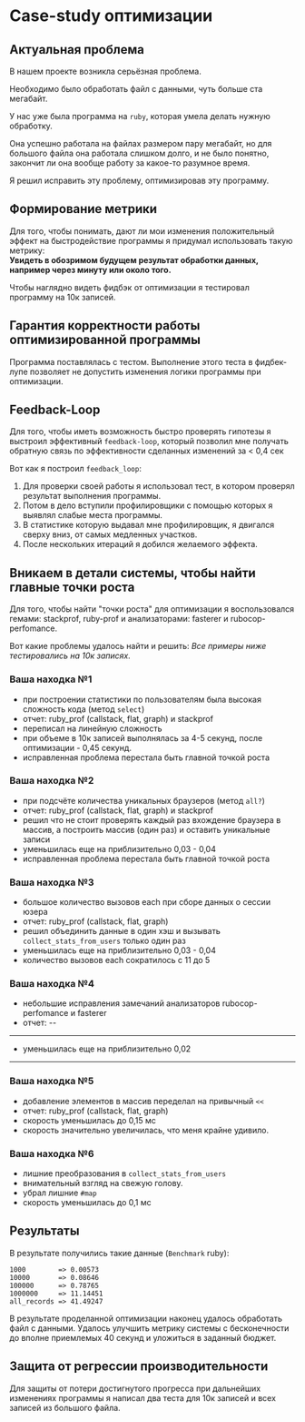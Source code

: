 
# Case-study оптимизации

## Актуальная проблема
В нашем проекте возникла серьёзная проблема.

Необходимо было обработать файл с данными, чуть больше ста мегабайт.

У нас уже была программа на `ruby`, которая умела делать нужную обработку.

Она успешно работала на файлах размером пару мегабайт, но для большого файла она работала слишком долго, и не было понятно, закончит ли она вообще работу за какое-то разумное время.

Я решил исправить эту проблему, оптимизировав эту программу.

## Формирование метрики
Для того, чтобы понимать, дают ли мои изменения положительный эффект на быстродействие программы я придумал использовать такую метрику:   
**Увидеть в обозримом будущем результат обработки данных, например через минуту или около того.**

Чтобы наглядно видеть фидбэк от оптимизации я тестировал программу на 10к записей.

## Гарантия корректности работы оптимизированной программы
Программа поставлялась с тестом. Выполнение этого теста в фидбек-лупе позволяет не допустить изменения логики программы при оптимизации.

## Feedback-Loop
Для того, чтобы иметь возможность быстро проверять гипотезы я выстроил эффективный `feedback-loop`, который позволил мне получать обратную связь по эффективности сделанных изменений за < 0,4 сек

Вот как я построил `feedback_loop`:
1) Для проверки своей работы я использовал тест, в котором проверял результат выполнения программы.  
2) Потом в дело вступили профилировщики с помощью которых я выявлял слабые места программы.
3) В статистике которую выдавал мне профилировщик, я двигался сверху вниз, от самых медленных участков.
4) После нескольких итераций я добился желаемого эффекта.

## Вникаем в детали системы, чтобы найти главные точки роста
Для того, чтобы найти "точки роста" для оптимизации я воспользовался гемами: stackprof, ruby-prof и анализаторами: fasterer и rubocop-perfomance.

Вот какие проблемы удалось найти и решить:
*Все примеры ниже тестировались на 10к записях.*

### Ваша находка №1
- при построении статистики по пользователям была высокая сложность кода (метод `select`)
- отчет: ruby_prof (callstack, flat, graph) и stackprof
- переписал на линейную сложность
- при объеме в 10к записей выполнялась за 4-5 секунд, после оптимизации - 0,45 секунд.
- исправленная проблема перестала быть главной точкой роста

### Ваша находка №2
- при подсчёте количества уникальных браузеров (метод `all?`)
- отчет: ruby_prof (callstack, flat, graph) и stackprof
- решил что не стоит проверять каждый раз вхождение браузера в массив, а построить массив (один раз) и оставить уникальные записи
- уменьшилась еще на приблизительно 0,03 - 0,04
- исправленная проблема перестала быть главной точкой роста

### Ваша находка №3
- большое количество вызовов each при сборе данных о сессии юзера
- отчет: ruby_prof (callstack, flat, graph)
- решил объединить данные в один хэш и вызывать `collect_stats_from_users` только один раз
- уменьшилась еще на приблизительно 0,03 - 0,04
- количество вызовов each сократилось с 11 до 5

### Ваша находка №4
- небольшие исправления замечаний анализаторов rubocop-perfomance и fasterer
- отчет: --
- --
- уменьшилась еще на приблизительно 0,02
- --

### Ваша находка №5
- добавление элементов в массив переделал на привычный `<<`
- отчет: ruby_prof (callstack, flat, graph)
- скорость уменьшилась до 0,15 мс
- скорость значительно увеличилась, что меня крайне удивило.

### Ваша находка №6
- лишние преобразования в `collect_stats_from_users`
- внимательный взгляд на свежую голову.
- убрал лишние `#map`
- скорость уменьшилась до 0,1 мс

## Результаты
В результате получились такие данные (`Benchmark` ruby):
```
1000        => 0.00573
10000       => 0.08646
100000      => 0.78765
1000000     => 11.14451
all_records => 41.49247
```

В результате проделанной оптимизации наконец удалось обработать файл с данными.
Удалось улучшить метрику системы с бесконечности до вполне приемлемых 40 секунд и уложиться в заданный бюджет.


## Защита от регрессии производительности
Для защиты от потери достигнутого прогресса при дальнейших изменениях программы я написал два теста для 10к записей и всех записей из большого файла.
